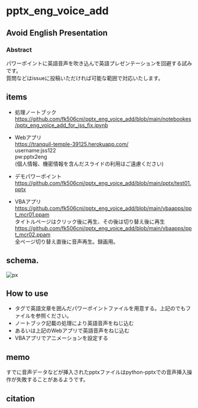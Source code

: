 # pptx_eng_voice_add
## Avoid English Presentation

### Abstract
パワーポイントに英語音声を吹き込んで英語プレゼンテーションを回避する試みです。  
質問などはissueに投稿いただければ可能な範囲で対応いたします。


## items
* 処理ノートブック  
https://github.com/fk506cni/pptx_eng_voice_add/blob/main/notebookes/pptx_eng_voice_add_for_jss_fix.ipynb

* Webアプリ  
https://tranquil-temple-39125.herokuapp.com/  
username:jss122  
pw:pptx2eng  
(個人情報、機密情報を含んだスライドの利用はご遠慮ください)  

* デモパワーポイント  
https://github.com/fk506cni/pptx_eng_voice_add/blob/main/pptx/test01.pptx

* VBAアプリ  
https://github.com/fk506cni/pptx_eng_voice_add/blob/main/vbaapps/ppt_mcr01.ppam  
タイトルページはクリック後に再生、その後は切り替え後に再生  
https://github.com/fk506cni/pptx_eng_voice_add/blob/main/vbaapps/ppt_mcr02.ppam  
全ページ切り替え直後に音声再生。録画用。  


## schema.

![px](https://user-images.githubusercontent.com/36837418/155833220-f204c0ab-807d-4779-a5f4-bae78be162d1.png)


## How to use

* タグで英語文章を囲んだパワーポイントファイルを用意する。上記のでもファイルを参照ください。
* ノートブック記載の処理により英語音声をねじ込む
* あるいは上記のWebアプリで英語音声をねじ込む
* VBAアプリでアニメーションを設定する

## memo
すでに音声データなどが挿入されたpptxファイルはpython-pptxでの音声挿入操作が失敗することがあるようです。

## citation
